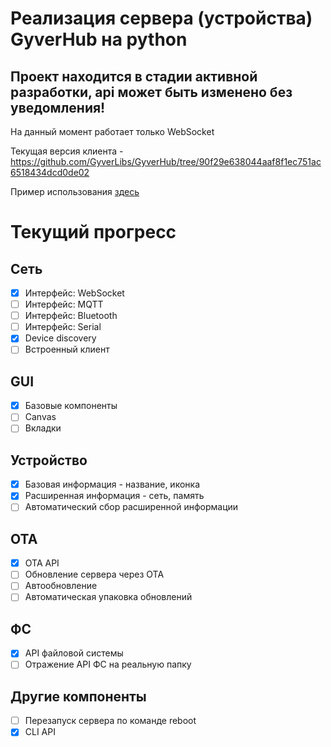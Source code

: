 
# Реализация сервера (устройства) GyverHub на python

## Проект находится в стадии активной разработки, api может быть изменено без уведомления!

На данный момент работает только WebSocket

Текущая версия клиента - https://github.com/GyverLibs/GyverHub/tree/90f29e638044aaf8f1ec751ac6518434dcd0de02

Пример использования [здесь](example.py)

# Текущий прогресс
## Сеть
- [x] Интерфейс: WebSocket
- [ ] Интерфейс: MQTT
- [ ] Интерфейс: Bluetooth
- [ ] Интерфейс: Serial
- [x] Device discovery
- [ ] Встроенный клиент

## GUI
- [x] Базовые компоненты
- [ ] Canvas
- [ ] Вкладки

## Устройство
- [x] Базовая информация - название, иконка
- [x] Расширенная информация - сеть, память
- [ ] Автоматический сбор расширенной информации

## OTA
- [x] OTA API
- [ ] Обновление сервера через OTA
- [ ] Автообновление
- [ ] Автоматическая упаковка обновлений

## ФС
- [x] API файловой системы
- [ ] Отражение API ФС на реальную папку

## Другие компоненты
- [ ] Перезапуск сервера по команде reboot
- [x] CLI API
